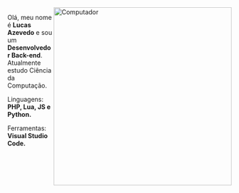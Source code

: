 <img src="https://raw.githubusercontent.com/MicaelliMedeiros/micaellimedeiros/master/image/computer-illustration.png" min-width="400px" max-width="400px" width="400px" align="right" alt="Computador">

<p align="left"> 
  Olá, meu nome é <b>Lucas Azevedo</b> e sou um <b>Desenvolvedor Back-end</b>.
  Atualmente estudo Ciência da Computação.
</p>

<p align="left">
   Linguagens: <strong>PHP, Lua, JS e Python.</strong>
</p>

<p align="left">
   Ferramentas: <strong>Visual Studio Code.</strong>
</p>

